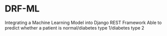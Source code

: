 # DRF-ML
Integrating a Machine Learning Model into Django REST Framework
Able to predict whether a patient is normal/diabetes type 1/diabetes type 2
